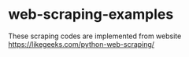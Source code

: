 # web-scraping-examples
These scraping codes are implemented from website https://likegeeks.com/python-web-scraping/
